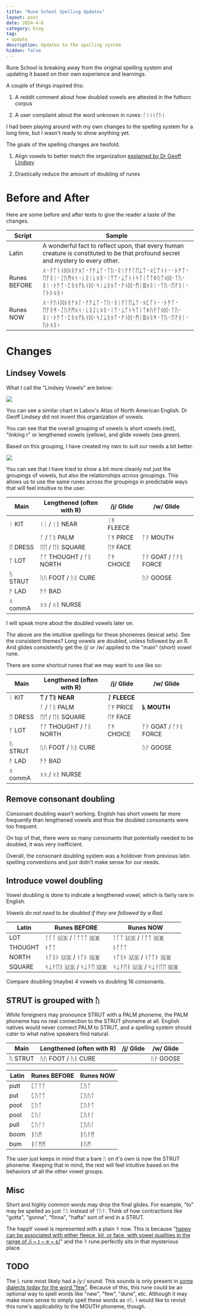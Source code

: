 ```yaml
---
title: "Rune School Spelling Updates"
layout: post
date: 2024-4-6
category: blog
tag:
- update
description: Updates to the spelling system
hidden: false
---
```


Rune School is breaking away from the original spelling system and updating it based on their own experience and learnings.

A couple of things inspired this:

1. A reddit comment about how doubled vowels are attested in the futhorc corpus

2. A user complaint about the word unknown in runes: ᚪᚾᚾᚾᚩᚢᚾ

I had been playing around with my own changes to the spelling system for a long time, but I wasn't ready to show anything yet.

The goals of the spelling changes are twofold.

1. Align vowels to better match the organization [explained by Dr Geoff Lindsey](https://www.youtube.com/watch?v=gtnlGH055TA)

2. Drastically reduce the amount of doubling of runes

# Before and After

Here are some before and after texts to give the reader a taste of the changes.

| Script | Sample |
| --- | --- |
| Latin | A wonderful fact to reflect upon, that every human creature is constituted to be that profound secret and mystery to every other. |
| Runes BEFORE | ᛟ᛫​ᚹᚪᚾ‍ᚾᛞᛟᚱᚠᛟᛚ᛫​ᚠᚫᛣᛏ᛫​ᛏᚢ᛫​ᚱᛁᚠᚠᛚᛖᛣᛏ᛫​ᛟᛈᚩᚾ‍ᚾ᛫᛫​ᚦᚫᛏ᛫​ᛖᚠᚱᛁ᛫​ᛇᚢᛗᛟᚾ᛫​ᚳᚱᛁᚳᛟᚱ᛫​ᛁᛉ‍ᛉ᛫​ᛣᚩᚾ‍ᚾᛋᛏᛁᛏᛏᛄᚢᛏᛟᛞ᛫​ᛏᚢ᛫​ᛒᛁ᛫​ᚦᚫᛏ᛫​ᛈᚱᛟᚠᚣᚾᛞ᛫​ᛋᛁᛣᚱᛟᛏ᛫​ᚫᚾᛞ᛫​ᛗᛁᛥᛟᚱᛁ᛫​ᛏᚢ᛫​ᛖᚠᚱᛁ᛫​ᚪᚦᚦᛟᚱ᛬​ |
| Runes NOW | ᛟ᛫​ᚹᚢᚾᛞᛟᚱᚠᛟᛚ᛫​ᚠᚫᛣᛏ᛫​ᛏᚢ᛫​ᚱᛁᚠᛚᛖᛣᛏ᛫​ᛟᛈᚩᚾ᛫᛫​ᚦᚫᛏ᛫​ᛖᚠᚱᛡ᛫​ᛇᚢᚹᛗᛟᚾ᛫​ᚳᚱᛇᚳᛟᚱ᛫​ᛁᛉ᛫​ᛣᚩᚾᛋᛏᛁᛏᛄᚢᚹᛏᛟᛞ᛫​ᛏᚢ᛫​ᛒᛁ᛫​ᚦᚫᛏ᛫​ᛈᚱᛟᚠᚣᚾᛞ᛫​ᛋᛇᛣᚱᛟᛏ᛫​ᚫᚾᛞ᛫​ᛗᛁᛥᛟᚱᛡ᛫​ᛏᚢ᛫​ᛖᚠᚱᛁ᛫​ᚢᚦᛟᚱ᛬​ |

# Changes

## Lindsey Vowels

What I call the "Lindsey Vowels" are below:

![](images/LindseyVowels.png)

You can see a similar chart in Labov's Atlas of North American English. Dr Geoff Lindsey did not invent this organization of vowels.

You can see that the overall grouping of vowels is short vowels (red), "linking r" or lengthened vowels (yellow), and glide vowels (sea green).

Based on this grouping, I have created my own to suit our needs a bit better.

![](images/RuneSchoolVowelChart.png)

You can see that I have tried to show a bit more cleanly not just the groupings of vowels, but also the relationships *across* groupings. This allows us to use the same runes across the groupings in predictable ways that will feel intuitive to the user.

| Main    | Lengthened (often with R) | /j/ Glide | /w/ Glide |
| ------- | ------------------------- | --------- | --------- |
| ᛁ KIT   | ᛁᛁ / ᛁᚱ NEAR                    | ᛁᛡ FLEECE |           |
|         | ᚪ / ᚪᚱ PALM           | ᚪᛡ PRICE  | ᚪᚹ MOUTH  |
| ᛖ DRESS | ᛖᛖ / ᛖᚱ SQUARE                  | ᛖᛡ FACE   |           |
| ᚩ LOT   | ᚩᚩ THOUGHT / ᚩᚱ NORTH        | ᚩᛡ CHOICE | ᚩᚹ GOAT / ᚩᚹᚱ FORCE  |
| ᚢ STRUT | ᚢᚢ FOOT / ᚢᚱ CURE        |           | ᚢᚹ GOOSE  |
| ᚫ LAD  |  ᚫᚫ BAD                    |           |           |
| ᛟ commA | ᛟᛟ / ᛟᚱ NURSE                  |           |

I will speak more about the doubled vowels later on.

The above are the intuitive spellings for these phonemes (lexical sets). See the consistent themes? Long vowels are doubled, unless followed by an R. And glides consistently get the /j/ or /w/ applied to the "main" (short) vowel rune.

There are some shortcut runes that we may want to use like so:

| Main    | Lengthened (often with R) | /j/ Glide | /w/ Glide |
| ------- | ------------------------- | --------- | --------- |
| ᛁ KIT   | **ᛠ / ᛠᚱ NEAR**                    | **ᛇ FLEECE** |           |
|         | ᚪ / ᚪᚱ PALM           | ᚪᛡ PRICE  | **ᚣ MOUTH**  |
| ᛖ DRESS | ᛖᛖ / ᛖᚱ SQUARE                  | ᛖᛡ FACE   |           |
| ᚩ LOT   | ᚩᚩ THOUGHT / ᚩᚱ NORTH        | ᚩᛡ CHOICE | ᚩᚹ GOAT / ᚩᚹᚱ FORCE  |
| ᚢ STRUT | ᚢᚢ FOOT / ᚢᚱ CURE        |           | ᚢᚹ GOOSE  |
| ᚫ LAD  |  ᚫᚫ BAD                    |           |           |
| ᛟ commA | ᛟᛟ / ᛟᚱ NURSE                  |           |

## Remove consonant doubling

Consonant doubling wasn't working. English has short vowels far more frequently than lengthened vowels and thus the doubled consonants were too frequent.

On top of that, there were so many consonants that potentially needed to be doubled, it was very inefficient.

Overall, the consonant doubling system was a holdover from previous latin spelling conventions and just didn't make sense for our needs.

## Introduce vowel doubling

Vowel doubling is done to indicate a lengthened vowel, which is fairly rare in English. 

*Vowels do not need to be doubled if they are followed by a Rad.*

| Latin | Runes BEFORE | Runes NOW |
| --- | --- | --- |
| LOT | ᛚᚪᛏ 🇺🇸 / ᛚᚩᛏᛏ 🇬🇧  | ᛚᚪᛏ 🇺🇸 / ᛚᚩᛏ 🇬🇧   |
| THOUGHT | ᚦᚩᛏ | ᚦᚩᚩᛏ |
| NORTH | ᚾᚩᚱᚦ 🇺🇸 / ᚾᚩᚦ 🇬🇧 | ᚾᚩᚱᚦ 🇺🇸 / ᚾᚩᚩᚦ 🇬🇧|
| SQUARE | ᛋᛣᚹᛖᚱ 🇺🇸 / ᛋᛣᚹᛖ 🇬🇧 | ᛋᛣᚹᛖᚱ 🇺🇸 / ᛋᛣᚹᛖᛖ 🇬🇧 |

Compare doubling (maybe) 4 vowels vs doubling 16 consonants.

## STRUT is grouped with ᚢ

While foreigners may pronounce STRUT with a PALM phoneme, the PALM phoneme has no real connection to the STRUT phoneme at all. English natives would never connect PALM to STRUT, and a spelling system should cater to what native speakers find natural.

| Main    | Lengthened (often with R) | /j/ Glide | /w/ Glide |
| ------- | ------------------------- | --------- | --------- |
| ᚢ STRUT | ᚢᚢ FOOT / ᚢᚱ CURE        |           | ᚢᚹ GOOSE  |

| Latin | Runes BEFORE | Runes NOW |
| --- | --- | --- |
| putt | ᛈᚪᛏᛏ | ᛈᚢᛏ |
| put | ᛈᚢᛏᛏ  | ᛈᚢᚢᛏ  |
| poot | ᛈᚢᛏ | ᛈᚢᚹᛏ |
| pool | ᛈᚢᛚ | ᛈᚢᚹᛚ |
| pull | ᛈᚢᛚᛚ | ᛈᚢᚢᛚ |
| boom | ᛒᚢᛗ | ᛒᚢᚹᛗ |
| bum | ᛒᚪᛗᛗ | ᛒᚢᛗ |

The user just keeps in mind that a bare ᚢ on it's own is now the STRUT phoneme. Keeping that in mind, the rest will feel intuitive based on the behaviors of all the other vowel groups.

## Misc

Short and highly common words may drop the final glides. For example, "to" may be spelled as just ᛏᚢ instead of ᛏᚢᚹ. Think of how contractions like "gotta", "gonna", "finna", "hafta" sort of end in a STRUT.

The happY vowel is represented with a plain ᛡ now. This is because "[happy can be associated with either fleece, kit, or face, with vowel qualities in the range of /i ~ ɪ ~ e ~ ɛ/](https://ecampusontario.pressbooks.pub/lexicalsets/chapter/25-happy-lexical-set/)" and the ᛡ rune perfectly sits in that mysterious place.



## TODO 

The ᚣ rune most likely had a /y:/ sound. This sounds is only present in [some dialects today for the word "few"](https://en.wikipedia.org/wiki/Close_front_rounded_vowel#Occurrence). Because of this, this rune could be an optional way to spell words like "new", "few", "dune", etc. Although it may make more sense to simply spell these words as ᛄᚢ. I would like to revisit this rune's applicability to the MOUTH phoneme, though.